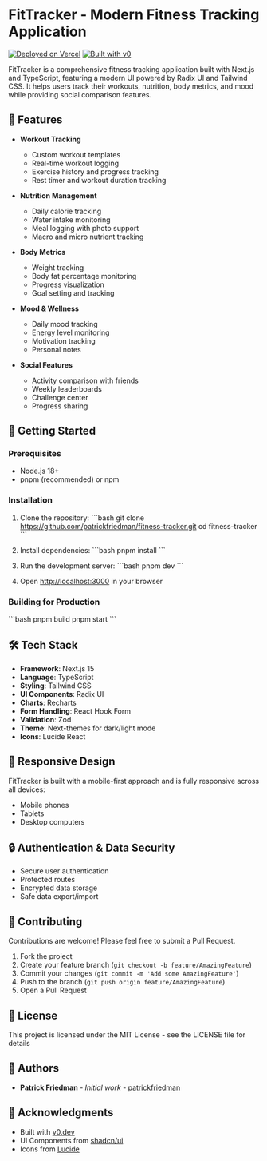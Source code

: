 # FitTracker - Modern Fitness Tracking Application

[![Deployed on Vercel](https://img.shields.io/badge/Deployed%20on-Vercel-black?style=for-the-badge&logo=vercel)](https://vercel.com/patrick-friedmans-projects/v0-fitness)
[![Built with v0](https://img.shields.io/badge/Built%20with-v0.dev-black?style=for-the-badge)](https://v0.dev/chat/projects/39S8nm7l0VW)

FitTracker is a comprehensive fitness tracking application built with Next.js and TypeScript, featuring a modern UI powered by Radix UI and Tailwind CSS. It helps users track their workouts, nutrition, body metrics, and mood while providing social comparison features.

## 🌟 Features

- **Workout Tracking**
  - Custom workout templates
  - Real-time workout logging
  - Exercise history and progress tracking
  - Rest timer and workout duration tracking

- **Nutrition Management**
  - Daily calorie tracking
  - Water intake monitoring
  - Meal logging with photo support
  - Macro and micro nutrient tracking

- **Body Metrics**
  - Weight tracking
  - Body fat percentage monitoring
  - Progress visualization
  - Goal setting and tracking

- **Mood & Wellness**
  - Daily mood tracking
  - Energy level monitoring
  - Motivation tracking
  - Personal notes

- **Social Features**
  - Activity comparison with friends
  - Weekly leaderboards
  - Challenge center
  - Progress sharing

## 🚀 Getting Started

### Prerequisites
- Node.js 18+ 
- pnpm (recommended) or npm

### Installation

1. Clone the repository:
\`\`\`bash
git clone https://github.com/patrickfriedman/fitness-tracker.git
cd fitness-tracker
\`\`\`

2. Install dependencies:
\`\`\`bash
pnpm install
\`\`\`

3. Run the development server:
\`\`\`bash
pnpm dev
\`\`\`

4. Open [http://localhost:3000](http://localhost:3000) in your browser

### Building for Production

\`\`\`bash
pnpm build
pnpm start
\`\`\`

## 🛠 Tech Stack

- **Framework**: Next.js 15
- **Language**: TypeScript
- **Styling**: Tailwind CSS
- **UI Components**: Radix UI
- **Charts**: Recharts
- **Form Handling**: React Hook Form
- **Validation**: Zod
- **Theme**: Next-themes for dark/light mode
- **Icons**: Lucide React

## 📱 Responsive Design

FitTracker is built with a mobile-first approach and is fully responsive across all devices:
- Mobile phones
- Tablets
- Desktop computers

## 🔒 Authentication & Data Security

- Secure user authentication
- Protected routes
- Encrypted data storage
- Safe data export/import

## 🤝 Contributing

Contributions are welcome! Please feel free to submit a Pull Request.

1. Fork the project
2. Create your feature branch (`git checkout -b feature/AmazingFeature`)
3. Commit your changes (`git commit -m 'Add some AmazingFeature'`)
4. Push to the branch (`git push origin feature/AmazingFeature`)
5. Open a Pull Request

## 📝 License

This project is licensed under the MIT License - see the LICENSE file for details

## 👥 Authors

- **Patrick Friedman** - *Initial work* - [patrickfriedman](https://github.com/patrickfriedman)

## 🙏 Acknowledgments

- Built with [v0.dev](https://v0.dev)
- UI Components from [shadcn/ui](https://ui.shadcn.com)
- Icons from [Lucide](https://lucide.dev)
